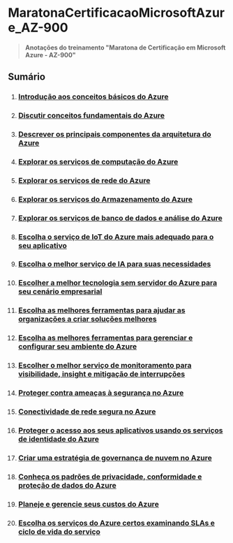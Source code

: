 # MaratonaCertificacaoMicrosoftAzure_AZ-900

> #### Anotações do treinamento "Maratona de Certificação em Microsoft Azure - AZ-900"

## Sumário

1. ### [Introdução aos conceitos básicos do Azure](./Modulo01/M1_Sumario.md)
2. ### [Discutir conceitos fundamentais do Azure](./Modulo02/M2_Sumario.md)
3. ### [Descrever os principais componentes da arquitetura do Azure](./Modulo03/M3_Sumario.md)
4. ### [Explorar os serviços de computação do Azure](./Modulo04/M4_Sumario.md)
5. ### [Explorar os serviços de rede do Azure](./Modulo05/M5_Sumario.md)
6. ### [Explorar os serviços do Armazenamento do Azure](./Modulo06/M6_1_ConceitosRedeVirtualAzure.md)
7. ### [Explorar os serviços de banco de dados e análise do Azure](./Modulo07/M7_Sumario.md)
8. ### [Escolha o serviço de IoT do Azure mais adequado para o seu aplicativo](./Modulo08/M8_1_IoTAzure.md)
9. ### [Escolha o melhor serviço de IA para suas necessidades](./Modulo09/M9_1_ServicoIA.md)
10. ### [Escolher a melhor tecnologia sem servidor do Azure para seu cenário empresarial](./Modulo10/M10_1_TecnologiaSemServidor.md)
11. ### [Escolha as melhores ferramentas para ajudar as organizações a criar soluções melhores](./Modulo11/M11_1_MelhoresFerramentas.md)
12. ### [Escolha as melhores ferramentas para gerenciar e configurar seu ambiente do Azure](./Modulo12/M12_1_ConfigurarAmbienteAzure.md)
13. ### [Escolher o melhor serviço de monitoramento para visibilidade, insight e mitigação de interrupções](./Modulo13/M13_1_Interrupcoes.md)
14. ### [Proteger contra ameaças à segurança no Azure](./Modulo14/M14_1_AmeacasSeguranca.md)
15. ### [Conectividade de rede segura no Azure](./Modulo15/M15_1_Conectividade.md)
16. ### [Proteger o acesso aos seus aplicativos usando os serviços de identidade do Azure](./Modulo16/M16_1_ServicosIdentidade.md)
17. ### [Criar uma estratégia de governança de nuvem no Azure](./Modulo17/M17_1_GovernancaNuvem.md)
18. ### [Conheça os padrões de privacidade, conformidade e proteção de dados do Azure](./Modulo18/M18_1_PrivacidadeConformidadeProtecao.md)
19. ### [Planeje e gerencie seus custos do Azure](./Modulo19/M19_1_CustosAzure.md)
20. ### [Escolha os serviços do Azure certos examinando SLAs e ciclo de vida do serviço](./Modulo20/M20_1_EscolhaServicosAzure.md)
